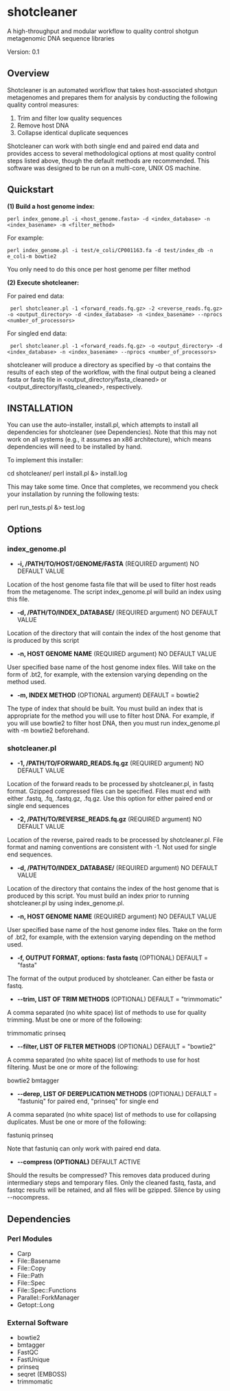 shotcleaner
=======

A high-throughput and modular workflow to quality control shotgun metagenomic DNA sequence libraries

Version: 0.1

Overview
--------

Shotcleaner is an automated workflow that takes host-associated shotgun metagenomes and prepares them for 
analysis by conducting the following quality control measures:

1. Trim and filter low quality sequences
2. Remove host DNA
3. Collapse identical duplicate sequences

Shotcleaner can work with both single end and paired end data and provides access to several methodological
options at most quality control steps listed above, though the default methods are recommended. This software
was designed to be run on a multi-core, UNIX OS machine.

Quickstart
----------

**(1) Build a host genome index:**

    perl index_genome.pl -i <host_genome.fasta> -d <index_database> -n <index_basename> -m <filter_method>

For example:

    perl index_genome.pl -i test/e_coli/CP001163.fa -d test/index_db -n e_coli-m bowtie2

You only need to do this once per host genome per filter method

**(2) Execute shotcleaner:**

For paired end data:

     perl shotcleaner.pl -1 <forward_reads.fq.gz> -2 <reverse_reads.fq.gz> -o <output_directory> -d <index_database> -n <index_basename> --nprocs <number_of_processors>

For singled end data:

     perl shotcleaner.pl -1 <forward_reads.fq.gz> -o <output_directory> -d <index_database> -n <index_basename> --nprocs <number_of_processors>

shotcleaner will produce a directory as specified by -o that contains the results of each step of the workflow, with the final output
being a cleaned fasta or fastq file in <output_directory/fasta_cleaned> or <output_directory/fastq_cleaned>, respectively.

INSTALLATION
------------

You can use the auto-installer, install.pl, which attempts to install all dependencies for shotcleaner (see Dependencies). Note that this may not work on all systems (e.g., it assumes an x86 architecture), which means dependencies will need to be installed by hand.

 To implement this installer:

cd shotcleaner/
perl install.pl &> install.log

This may take some time. Once that completes, we recommend you check your installation by running the following tests:

perl run_tests.pl &> test.log

Options
-------

### index_genome.pl ###

* **-i, /PATH/TO/HOST/GENOME/FASTA** (REQUIRED argument) NO DEFAULT VALUE

Location of the host genome fasta file that will be used to filter host reads from the metagenome. The script index_genome.pl will
build an index using this file.

* **-d, /PATH/TO/INDEX_DATABASE/** (REQUIRED argument) NO DEFAULT VALUE

Location of the directory that will contain the index of the host genome that is produced by this script

* **-n, HOST GENOME NAME** (REQUIRED argument) NO DEFAULT VALUE

User specified base name of the host genome index files. Will take on the form of <BASENAME>.bt2, for example, with the extension
varying depending on the method used.

* **-m, INDEX METHOD** (OPTIONAL argument) DEFAULT = bowtie2

The type of index that should be built. You must build an index that is appropriate for the method you will use to filter host DNA.
For example, if you will use bowtie2 to filter host DNA, then you must run index_genome.pl with -m bowtie2 beforehand.

### shotcleaner.pl ###

* **-1, /PATH/TO/FORWARD_READS.fq.gz** (REQUIRED argument) NO DEFAULT VALUE

Location of the forward reads to be processed by shotcleaner.pl, in fastq format. Gzipped compressed files can be specified.
Files must end with either .fastq, .fq, .fastq.gz, .fq.gz. Use this option for either paired end or single end sequences

* **-2, /PATH/TO/REVERSE_READS.fq.gz** (REQUIRED argument) NO DEFAULT VALUE

Location of the reverse, paired reads to be processed by shotcleaner.pl. File format and naming conventions are consistent with
-1. Not used for single end sequences.

* **-d, /PATH/TO/INDEX_DATABASE/** (REQUIRED argument) NO DEFAULT VALUE

Location of the directory that contains the index of the host genome that is produced by this script. You must build an index
prior to running shotcleaner.pl by using index_genome.pl.

* **-n, HOST GENOME NAME** (REQUIRED argument) NO DEFAULT VALUE

User specified base name of the host genome index files. Ttake on the form of <BASENAME>.bt2, for example, with the extension
varying depending on the method used.

* **-f, OUTPUT FORMAT, options: fasta fastq** (OPTIONAL) DEFAULT = "fasta"

The format of the output produced by shotcleaner. Can either be fasta or fastq.

* **--trim, LIST OF TRIM METHODS** (OPTIONAL) DEFAULT = "trimmomatic"

A comma separated (no white space) list of methods to use for quality trimming. Must be one or more of the following:

trimmomatic prinseq

* **--filter, LIST OF FILTER METHODS** (OPTIONAL) DEFAULT = "bowtie2"

A comma separated (no white space) list of methods to use for host filtering. Must be one or more of the following:

bowtie2 bmtagger

* **--derep, LIST OF DEREPLICATION METHODS** (OPTIONAL) DEFAULT = "fastuniq" for paired end, "prinseq" for single end

A comma separated (no white space) list of methods to use for collapsing duplicates. Must be one or more of the following:

fastuniq prinseq

Note that fastuniq can only work with paired end data.

* **--compress (OPTIONAL)** DEFAULT ACTIVE

Should the results be compressed? This removes data produced during intermediary steps and temporary files. Only the cleaned
fastq, fasta, and fastqc results will be retained, and all files will be gzipped. Silence by using --nocompress.

Dependencies
------------

### Perl Modules ###
* Carp
* File::Basename
* File::Copy
* File::Path
* File::Spec
* File::Spec::Functions
* Parallel::ForkManager
* Getopt::Long

### External Software ###
* bowtie2
* bmtagger
* FastQC
* FastUnique
* prinseq
* seqret (EMBOSS)
* trimmomatic